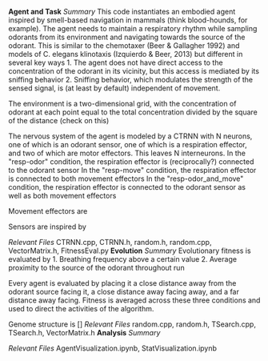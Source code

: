 **Agent and Task**
*Summary*
This code instantiates an embodied agent inspired by smell-based navigation in mammals (think blood-hounds, for example). The agent needs to maintain a respiratory rhythm while sampling odorants from its environment and navigating towards the source of the odorant. This is similar to the chemotaxer (Beer & Gallagher 1992) and models of C. elegans klinotaxis (Izquierdo & Beer, 2013) but different in several key ways
    1. The agent does not have direct access to the concentration of the odorant in its vicinity, but this access is mediated by its sniffing behavior
    2. Sniffing behavior, which modulates the strength of the sensed signal, is (at least by default) independent of movement. 

The environment is a two-dimensional grid, with the concentration of odorant at each point equal to the total concentration divided by the square of the distance (check on this)

The nervous system of the agent is modeled by a CTRNN with N neurons, one of which is an odorant sensor, one of which is a respiration effector, and two of which are motor effectors. This leaves N interneurons.
In the "resp-odor" condition, the respiration effector is (reciprocally?) connected to the odorant sensor
In the "resp-move" condition, the respiration effector is connected to both movement effectors
In the "resp-odor_and_move" condition, the respiration effector is connected to the odorant sensor as well as both movement effectors

Movement effectors are 

Sensors are inspired by

*Relevant Files*
CTRNN.cpp, CTRNN.h, random.h, random.cpp, VectorMatrix.h, FitnessEval.py
**Evolution**
*Summary*
Evolutionary fitness is evaluated by 
    1. Breathing frequency above a certain value
    2. Average proximity to the source of the odorant throughout run

Every agent is evaluated by placing it a close distance away from the odorant source facing it, a close distance away facing away, and a far distance away facing. Fitness is averaged across these three conditions and used to direct the activities of the algorithm.

Genome structure is []
*Relevant Files*
random.cpp, random.h, TSearch.cpp, TSearch.h, VectorMatrix.h
**Analysis**
*Summary*

*Relevant Files*
AgentVisualization.ipynb, StatVisualization.ipynb